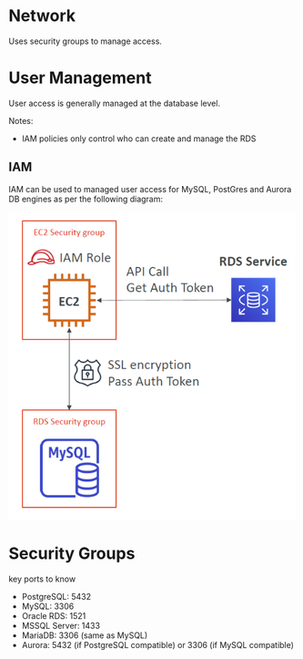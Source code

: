 # Network 

Uses security groups to manage access.

# User Management

User access is generally managed at the database level.

Notes:
- IAM policies only control who can create and manage the RDS

## IAM

IAM can be used to managed user access for MySQL, PostGres and Aurora DB engines as per the following diagram:

![](./../../../img/rds_iam_user_management.png)

# Security Groups

key ports to know

- PostgreSQL: 5432
- MySQL: 3306
- Oracle RDS: 1521
- MSSQL Server: 1433
- MariaDB: 3306 (same as MySQL)
- Aurora: 5432 (if PostgreSQL compatible) or 3306 (if MySQL compatible)